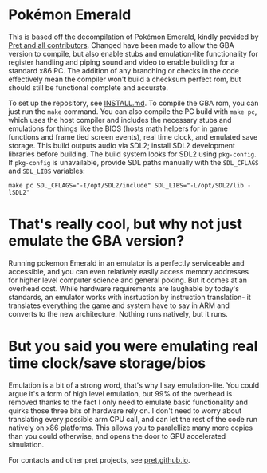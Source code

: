 # Pokémon Emerald

This is based off the decompilation of Pokémon Emerald, kindly provided by [Pret and all contributors](https://github.com/pret/pokeemerald). Changed have been made to allow the GBA version to compile, but also enable stubs and emulation-lite functionality for register handling and piping sound and video to enable building for a standard x86 PC. The addition of any branching or checks in the code effectively mean the compiler won't build a checksum perfect rom, but should still be functional complete and accurate.

To set up the repository, see [INSTALL.md](INSTALL.md). To compile the GBA rom, you can just run the `make` command. You can also compile the PC build with `make pc`, which uses the host compiler and includes the necessary stubs and emulations for things like the BIOS (hosts math helpers for in game functions and frame tied screen events), real time clock, and emulated save storage. This build outputs audio via SDL2; install SDL2 development libraries before building. The build system looks for SDL2 using `pkg-config`. If `pkg-config` is unavailable, provide SDL paths manually with the `SDL_CFLAGS` and `SDL_LIBS` variables:

```
make pc SDL_CFLAGS="-I/opt/SDL2/include" SDL_LIBS="-L/opt/SDL2/lib -lSDL2"
```

# That's really cool, but why not just emulate the GBA version?
Running pokemon Emerald in an emulator is a perfectly serviceable and accessible, and you can even relatively easily access memory addresses for higher level computer science and general poking. But it comes at an overhead cost. While hardware requirements are laughable by today's standards, an emulator works with insrtuction by instruction translation- it translates everything the game and system have to say in ARM and converts to the new architecture. Nothing runs natively, but it runs.

# But you said you were emulating real time clock/save storage/bios
Emulation is a bit of a strong word, that's why I say emulation-lite. You could argue it's a form of high level emulation, but 99% of the overhead is removed thanks to the fact I only need to emulate basic functionality and quirks those three bits of hardware rely on. I don't need to worry about translating every possible arm CPU call, and can let the rest of the code run natively on x86 platforms. This allows you to paralellize many more copies than you could otherwise, and opens the door to GPU accelerated simulation.

For contacts and other pret projects, see [pret.github.io](https://pret.github.io/).
